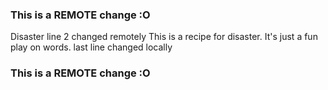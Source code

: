 ### This is a REMOTE change :O
Disaster
line 2 changed remotely
This is a recipe for disaster. It's just a fun play on words.
last line changed locally
### This is a REMOTE change :O
